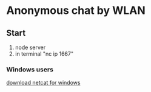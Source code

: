 # Anonymous chat by WLAN

## Start
1. node server
2. in terminal "nc ip 1667"

### Windows users
[download netcat for windows](https://eternallybored.org/misc/netcat/)